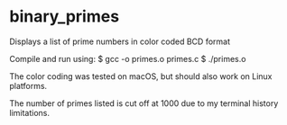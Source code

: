 # binary_primes
Displays a list of prime numbers in color coded BCD format

Compile and run using:
  $ gcc -o primes.o primes.c
  $ ./primes.o

The color coding was tested on macOS, but should also work on Linux platforms.

The number of primes listed is cut off at 1000 due to my terminal history limitations.

